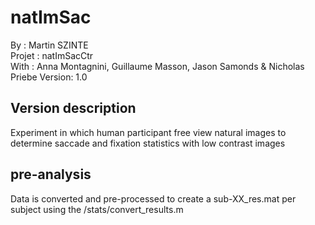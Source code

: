 # natImSac
By :      Martin SZINTE<br/>
Projet :  natImSacCtr<br/>
With :    Anna Montagnini, Guillaume Masson, Jason Samonds & Nicholas Priebe
Version:  1.0<br/>

## Version description
Experiment in which human participant free view natural images to 
determine saccade and fixation statistics with low contrast images

## pre-analysis
Data is converted and pre-processed to create a sub-XX_res.mat per subject
using the /stats/convert_results.m